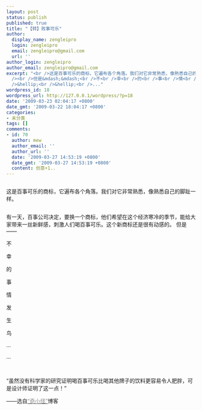 ```yaml
---
layout: post
status: publish
published: true
title: "【转】败事可乐"
author:
  display_name: zengleipro
  login: zengleipro
  email: zengleipro@gmail.com
  url: ''
author_login: zengleipro
author_email: zengleipro@gmail.com
excerpt: "<br />这是百事可乐的商标，它遍布各个角落。我们对它非常熟悉，像熟悉自己的脚趾一样。<br /><br /><br />有一天，百事公司决定，要换一个商标，他们希望在这个经济寒冷的季节，能给大家带来一丝新鲜感，刺激人们喝百事可乐。这个新商标还是很有动感的。<br
  /><br />但是&mdash;&mdash;<br />不<br />幸<br />的<br />事<br />情<br />发<br />生<br />鸟<br
  />&hellip;<br />&hellip;<br />..."
wordpress_id: 18
wordpress_url: http://127.0.0.1/wordpress/?p=18
date: '2009-03-23 02:04:17 +0800'
date_gmt: '2009-03-22 18:04:17 +0800'
categories:
- 未分类
tags: []
comments:
- id: 70
  author: mew
  author_email: ''
  author_url: ''
  date: '2009-03-27 14:53:19 +0800'
  date_gmt: '2009-03-27 14:53:19 +0800'
  content: 创意+1..
---
```

<img id="current" src="http://www.tuhigh.com/pics/908/0219/1317341885036882_o.jpg" alt="" />

这是百事可乐的商标，它遍布各个角落。我们对它非常熟悉，像熟悉自己的脚趾一样。

<img id="current" src="http://www.tuhigh.com/pics/908/0219/131734729502446_o.jpg" alt="" />

有一天，百事公司决定，要换一个商标，他们希望在这个经济寒冷的季节，能给大家带来一丝新鲜感，刺激人们喝百事可乐。这个新商标还是很有动感的。
但是&mdash;&mdash;

不

幸

的

事

情

发

生

鸟

&hellip;

&hellip;

<img id="current" src="http://www.tuhigh.com/pics/908/0219/131734-2089736196_o.jpg" alt="" />

<img id="current" src="http://www.tuhigh.com/pics/908/0219/131734-1063764129_o.jpg" alt="" />

&ldquo;虽然没有科学家的研究证明喝百事可乐比喝其他牌子的饮料更容易令人肥胖，可是设计师证明了这一点！&rdquo;

&mdash;&mdash;选自<a href="http://qixiaoguai2009.blog.sohu.com/entry/" target="_blank"><span style="color: #8c8a8c;">&ldquo;奇小怪&rdquo;</span></a>博客
